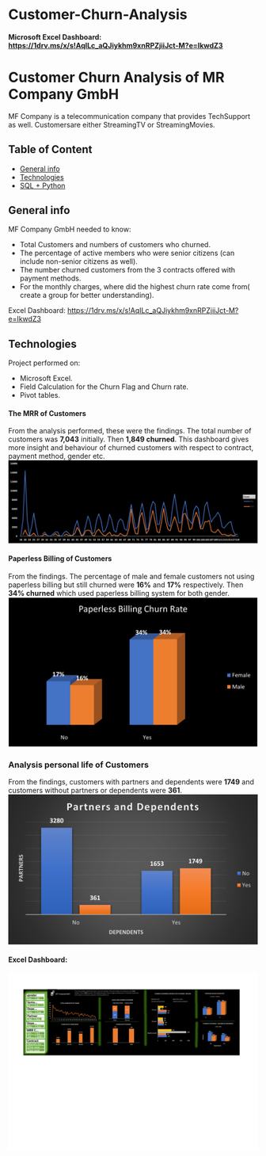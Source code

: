 # Customer-Churn-Analysis

#### Microsoft Excel Dashboard: https://1drv.ms/x/s!AqILc_aQJiykhm9xnRPZjiiJct-M?e=IkwdZ3

# Customer Churn Analysis of MR Company GmbH
MF Company is a telecommunication company that provides TechSupport as well. Customersare either StreamingTV or StreamingMovies.

## Table of Content
* [General info](#general-info)
* [Technologies](#technologies)
* [SQL + Python](#sql-+-python)

## General info
MF Company GmbH needed to know:

* Total  Customers and numbers of customers who churned.
* The percentage of active members who were senior citizens (can include non-senior citizens as well).
* The number churned customers from the 3 contracts offered with payment methods.
* For the monthly charges, where did the highest churn rate come from( create a group for better understanding).

Excel Dashboard: https://1drv.ms/x/s!AqILc_aQJiykhm9xnRPZjiiJct-M?e=IkwdZ3

## Technologies
Project performed on:
* Microsoft Excel.
* Field Calculation for the Churn Flag and Churn rate.
* Pivot tables.

#### The MRR of Customers
From the analysis performed, these were the findings. The total number of customers was **7,043** initially. Then **1,849 churned**. This dashboard gives more insight and behaviour of churned customers with respect to contract, payment method, gender etc.
![image](https://github.com/uogbonda/Customer-Churn-Analysis/blob/main/MRR_based_churned_MF_company.jpg)


#### Paperless Billing of Customers
From the findings. The percentage of male and female customers not using paperless billing but still churned were **16%** and **17%** respectively. Then **34% churned** which used paperless billing system for both gender. 
![image](https://github.com/uogbonda/Customer-Churn-Analysis/blob/main/paperbilling.png)


### Analysis personal life of Customers
From the findings, customers with partners and dependents were **1749** and customers without partners or dependents were **361**.
![image](https://github.com/uogbonda/Customer-Churn-Analysis/blob/main/partners_dependents.png)

#### Excel Dashboard:

![image](https://github.com/uogbonda/Customer-Churn-Analysis/blob/main/MF%20Company%20GmbH%20new-1.png)
